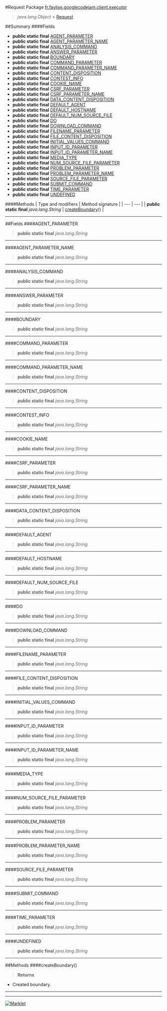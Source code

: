 #Request
Package [fr.faylixe.googlecodejam.client.executor](README.md)<br>

> *java.lang.Object* > [Request](Request.md)



##Summary
####Fields
* **public static final** [AGENT_PARAMETER](#agent_parameter)
* **public static final** [AGENT_PARAMETER_NAME](#agent_parameter_name)
* **public static final** [ANALYSIS_COMMAND](#analysis_command)
* **public static final** [ANSWER_PARAMETER](#answer_parameter)
* **public static final** [BOUNDARY](#boundary)
* **public static final** [COMMAND_PARAMETER](#command_parameter)
* **public static final** [COMMAND_PARAMETER_NAME](#command_parameter_name)
* **public static final** [CONTENT_DISPOSITION](#content_disposition)
* **public static final** [CONTEST_INFO](#contest_info)
* **public static final** [COOKIE_NAME](#cookie_name)
* **public static final** [CSRF_PARAMETER](#csrf_parameter)
* **public static final** [CSRF_PARAMETER_NAME](#csrf_parameter_name)
* **public static final** [DATA_CONTENT_DISPOSITION](#data_content_disposition)
* **public static final** [DEFAULT_AGENT](#default_agent)
* **public static final** [DEFAULT_HOSTNAME](#default_hostname)
* **public static final** [DEFAULT_NUM_SOURCE_FILE](#default_num_source_file)
* **public static final** [DO](#do)
* **public static final** [DOWNLOAD_COMMAND](#download_command)
* **public static final** [FILENAME_PARAMETER](#filename_parameter)
* **public static final** [FILE_CONTENT_DISPOSITION](#file_content_disposition)
* **public static final** [INITIAL_VALUES_COMMAND](#initial_values_command)
* **public static final** [INPUT_ID_PARAMETER](#input_id_parameter)
* **public static final** [INPUT_ID_PARAMETER_NAME](#input_id_parameter_name)
* **public static final** [MEDIA_TYPE](#media_type)
* **public static final** [NUM_SOURCE_FILE_PARAMETER](#num_source_file_parameter)
* **public static final** [PROBLEM_PARAMETER](#problem_parameter)
* **public static final** [PROBLEM_PARAMETER_NAME](#problem_parameter_name)
* **public static final** [SOURCE_FILE_PARAMETER](#source_file_parameter)
* **public static final** [SUBMIT_COMMAND](#submit_command)
* **public static final** [TIME_PARAMETER](#time_parameter)
* **public static final** [UNDEFINED](#undefined)

####Methods
| Type and modifiers | Method signature |
| --- | --- |
| **public static final** *java.lang.String* | [createBoundary](#createboundary)() |

---


##Fields
####AGENT_PARAMETER
> **public static final** *java.lang.String*

> 

---

####AGENT_PARAMETER_NAME
> **public static final** *java.lang.String*

> 

---

####ANALYSIS_COMMAND
> **public static final** *java.lang.String*

> 

---

####ANSWER_PARAMETER
> **public static final** *java.lang.String*

> 

---

####BOUNDARY
> **public static final** *java.lang.String*

> 

---

####COMMAND_PARAMETER
> **public static final** *java.lang.String*

> 

---

####COMMAND_PARAMETER_NAME
> **public static final** *java.lang.String*

> 

---

####CONTENT_DISPOSITION
> **public static final** *java.lang.String*

> 

---

####CONTEST_INFO
> **public static final** *java.lang.String*

> 

---

####COOKIE_NAME
> **public static final** *java.lang.String*

> 

---

####CSRF_PARAMETER
> **public static final** *java.lang.String*

> 

---

####CSRF_PARAMETER_NAME
> **public static final** *java.lang.String*

> 

---

####DATA_CONTENT_DISPOSITION
> **public static final** *java.lang.String*

> 

---

####DEFAULT_AGENT
> **public static final** *java.lang.String*

> 

---

####DEFAULT_HOSTNAME
> **public static final** *java.lang.String*

> 

---

####DEFAULT_NUM_SOURCE_FILE
> **public static final** *java.lang.String*

> 

---

####DO
> **public static final** *java.lang.String*

> 

---

####DOWNLOAD_COMMAND
> **public static final** *java.lang.String*

> 

---

####FILENAME_PARAMETER
> **public static final** *java.lang.String*

> 

---

####FILE_CONTENT_DISPOSITION
> **public static final** *java.lang.String*

> 

---

####INITIAL_VALUES_COMMAND
> **public static final** *java.lang.String*

> 

---

####INPUT_ID_PARAMETER
> **public static final** *java.lang.String*

> 

---

####INPUT_ID_PARAMETER_NAME
> **public static final** *java.lang.String*

> 

---

####MEDIA_TYPE
> **public static final** *java.lang.String*

> 

---

####NUM_SOURCE_FILE_PARAMETER
> **public static final** *java.lang.String*

> 

---

####PROBLEM_PARAMETER
> **public static final** *java.lang.String*

> 

---

####PROBLEM_PARAMETER_NAME
> **public static final** *java.lang.String*

> 

---

####SOURCE_FILE_PARAMETER
> **public static final** *java.lang.String*

> 

---

####SUBMIT_COMMAND
> **public static final** *java.lang.String*

> 

---

####TIME_PARAMETER
> **public static final** *java.lang.String*

> 

---

####UNDEFINED
> **public static final** *java.lang.String*

> 

---


##Methods
####createBoundary()
> 

> **Returns**
* Created boundary.


---

---

[![Marklet](https://img.shields.io/badge/Generated%20by-Marklet-green.svg)](https://github.com/Faylixe/marklet)